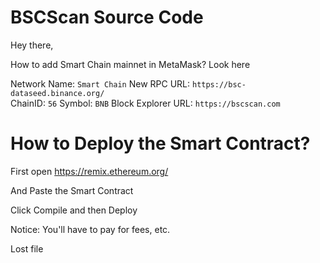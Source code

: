 # BSCScan Source Code

Hey there,

How to add Smart Chain mainnet in MetaMask?
Look here

Network Name: ` Smart Chain `
New RPC URL: ` https://bsc-dataseed.binance.org/ `  
ChainID: ` 56 `
Symbol: ` BNB `
Block Explorer URL: ` https://bscscan.com `

# How to Deploy the Smart Contract?

First open https://remix.ethereum.org/

And Paste the Smart Contract

Click Compile and then Deploy

Notice: You'll have to pay for fees, etc.

Lost file
